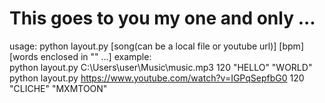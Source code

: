 # This goes to you my one and only ...

usage: python layout.py [song(can be a local file or youtube url)] [bpm] [words enclosed in "" ...]
example:  
	python layout.py C:\Users\user\Music\music.mp3 120 "HELLO" "WORLD"  
	python layout.py https://www.youtube.com/watch?v=IGPqSepfbG0 120 "CLICHE" "MXMTOON"
